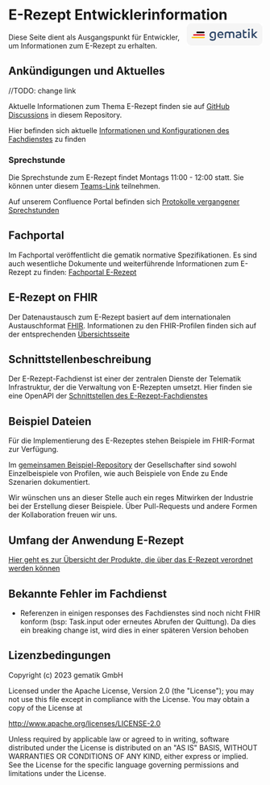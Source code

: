 # E-Rezept Entwicklerinformation <img src="images/gematik_logo.png" alt="gematik logo" width="150" style="float: right"/>

Diese Seite dient als Ausgangspunkt für Entwickler, um Informationen zum E-Rezept zu erhalten.

## Ankündigungen und Aktuelles

//TODO: change link

Aktuelle Informationen zum Thema E-Rezept finden sie auf [GitHub Discussions](https://github.com/florianschoffke/test-openapi/discussions) in diesem Repository.

Hier befinden sich aktuelle [Informationen und Konfigurationen des Fachdienstes](./docs/ru_aas.md) zu finden

### Sprechstunde

Die Sprechstunde zum E-Rezept findet Montags 11:00 - 12:00 statt. Sie können unter diesem [Teams-Link](https://teams.microsoft.com/l/meetup-join/19%3ameeting_ODZlNTUyZjUtZjNjNy00NzI3LWI2NGMtMDI4OTgyYzJkN2Vk%40thread.v2/0?context=%7b%22Tid%22%3a%2230092c62-4dbf-43bf-a33f-10d21b5b660a%22%2c%22Oid%22%3a%226ffbeb95-9578-4047-93a2-fb302f6b9f53%22%7d) teilnehmen. 

Auf unserem Confluence Portal befinden sich [Protokolle vergangener Sprechstunden](https://wiki.gematik.de/pages/viewpage.action?pageId=459882758#)

## Fachportal

Im Fachportal veröffentlicht die gematik normative Spezifikationen. Es sind auch wesentliche Dokumente und weiterführende Informationen zum E-Rezept zu finden: [Fachportal E-Rezept](https://fachportal.gematik.de/anwendungen/elektronisches-rezept)

## E-Rezept on FHIR

Der Datenaustausch zum E-Rezept basiert auf dem internationalen Austauschformat [FHIR](https://hl7.org/fhir/R4/). Informationen zu den FHIR-Profilen finden sich auf der entsprechenden [Übersichtsseite](./docs/fhir_intro.md)

## Schnittstellenbeschreibung

Der E-Rezept-Fachdienst ist einer der zentralen Dienste der Telematik Infrastruktur, der die Verwaltung von E-Rezepten umsetzt. Hier finden sie eine OpenAPI der [Schnittstellen des E-Rezept-Fachdienstes](https://gematiktest.stoplight.io/docs/test-openapi/95201cd74824d-intro-open-api-beschreibung)

## Beispiel Dateien

Für die Implementierung des E-Rezeptes stehen Beispiele im FHIR-Format zur Verfügung.

Im [gemeinsamen Beispiel-Repository](https://github.com/gematik/eRezept-Examples) der Gesellschafter sind sowohl Einzelbeispiele von Profilen, wie auch Beispiele von Ende zu Ende Szenarien dokumentiert.

Wir wünschen uns an dieser Stelle auch ein reges Mitwirken der Industrie bei der Erstellung dieser Beispiele. Über Pull-Requests und andere Formen der Kollaboration freuen wir uns.

## Umfang der Anwendung E-Rezept
[Hier geht es zur Übersicht der Produkte, die über das E-Rezept verordnet werden können](docs/erp_implemented_features.adoc)

## Bekannte Fehler im Fachdienst
* Referenzen in einigen responses des Fachdienstes sind noch nicht FHIR konform (bsp: Task.input oder erneutes Abrufen der Quittung). Da dies ein breaking change ist, wird dies in einer späteren Version behoben


## Lizenzbedingungen

Copyright (c) 2023 gematik GmbH

Licensed under the Apache License, Version 2.0 (the "License");
you may not use this file except in compliance with the License.
You may obtain a copy of the License at

<http://www.apache.org/licenses/LICENSE-2.0>

Unless required by applicable law or agreed to in writing, software
distributed under the License is distributed on an "AS IS" BASIS,
WITHOUT WARRANTIES OR CONDITIONS OF ANY KIND, either express or implied.
See the License for the specific language governing permissions and
limitations under the License.
